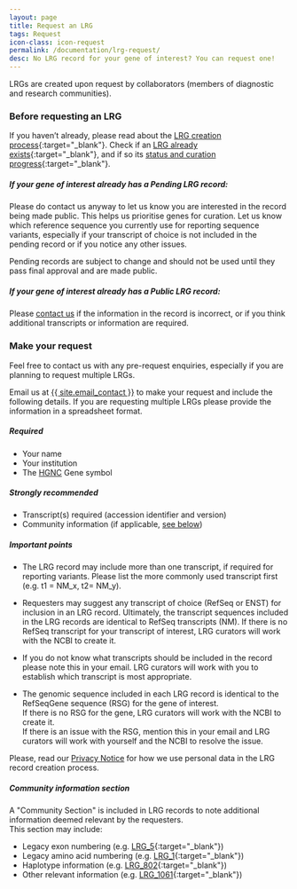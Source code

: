 ```yaml
---
layout: page
title: Request an LRG
tags: Request
icon-class: icon-request
permalink: /documentation/lrg-request/
desc: No LRG record for your gene of interest? You can request one!
---
```



LRGs are created upon request by collaborators (members of diagnostic and research communities).  

<h3 class="icon-stop smaller-icon margin-top-30" id="before-requesting-an-lrg">Before requesting an LRG</h3>

If you haven’t already, please read about the [LRG creation process](/documentation/lrg-creation){:target="_blank"}. Check if an [LRG already exists](/search/?query=*){:target="_blank"}, and if so its [status and curation progress](/curation-status){:target="_blank"}.

<div class="margin-left-20 margin-bottom-20">

  <h5 id="if-your-gene-of-interest-already-has-a-pending-lrg-record">If your gene of interest already has a Pending LRG record:</h5>

  <p>Please do contact us anyway to let us know you are interested in the record being made public. 
  This helps us prioritise genes for curation.  Let us know which reference sequence you currently use for reporting sequence variants, especially if your transcript of choice is not included in the pending record or if you notice any other issues.</p>

  <div class="clearfix margin-bottom-20">
    <div class="left icon-info close-icon-0 note_header lrg_green2_bg"></div>
    <div class="left note_content">Pending records are subject to change and should not be used until they pass final approval and are made public.</div>
  </div>


  <h5 id="if-your-gene-of-interest-already-has-a-public-lrg-record">If your gene of interest already has a Public LRG record:</h5>

  <p>Please <a href="mailto:{{ site.email_contact }}">contact us</a> if the information in the record is incorrect, or if you think additional transcripts or information are required.</p>

</div>

<div class="margin-bottom-40"></div>



<h3 class="icon-request smaller-icon" id="make-your-request">Make your request</h3>

Feel free to contact us with any pre-request enquiries, especially if you are planning to request multiple LRGs.
 
Email us at <a href="mailto:{{ site.email_contact }}">{{ site.email_contact }}</a> to make your request and include the following details. If you
are requesting multiple LRGs please provide the information in a spreadsheet format.
 
<div class="highlight_block margin-bottom-20">
  <h5 id="required" class="margin-top-0">Required</h5>
  <ul>
    <li>Your name</li>
    <li>Your institution</li>
    <li>The <a class="icon-external-link" href="{{ site.urls.hgnc }}" target="_blank">HGNC</a> Gene symbol</li>
  </ul>

  <div class="margin-top-20"></div>

  <h5 id="strongly-recommended">Strongly recommended</h5>
  <ul>
    <li>Transcript(s) required (accession identifier and version)</li>
    <li>Community information (if applicable, <a href="#community-information-section">see below</a>)</li>
  </ul>
</div>


##### Important points
 
* The LRG record may include more than one transcript, if required for reporting variants.
Please list the more commonly used transcript first (e.g. t1 = NM_x, t2= NM_y). 

* Requesters may suggest any transcript of choice (RefSeq or ENST) for inclusion in an LRG record. Ultimately, the transcript sequences included in the LRG records are identical to RefSeq transcripts (NM).  If there is no RefSeq transcript for your transcript of interest, LRG curators will work with the NCBI to create it.
 
* If you do not know what transcripts should be included in the record please note this in your email.  LRG curators will work with you to establish which transcript is most appropriate.
 
* The genomic sequence included in each LRG record is identical to the RefSeqGene sequence (RSG) for the gene of interest.  
If there is no RSG for the gene, LRG curators will work with the NCBI to create it.  
If there is an issue with the RSG, mention this in your email and LRG curators will work with yourself and the NCBI to resolve the issue.

<div class="clearfix margin-bottom-20">
  <div class="left icon-info close-icon-0 note_header lrg_green2_bg"></div>
  <div class="left note_content">Please, read our <a class="icon-external-link icon-documentation smaller-icon close-icon-2" href="{{ site.privacy-notice-creation-link }}" target="_blank">Privacy Notice</a> for how we use personal data in the LRG record creation process.</div>
</div>

<div class="margin-bottom-30"></div>

##### Community information section
 
A "Community Section" is included in LRG records to note additional information deemed relevant by the requesters.  
This section may include:

* Legacy exon numbering (e.g. [LRG_5](/search/?query=LRG_5){:target="_blank"})
* Legacy amino acid numbering (e.g. [LRG_1](/search/?query=LRG_1){:target="_blank"})
* Haplotype information (e.g. [LRG_802](/search/?query=LRG_802){:target="_blank"})
* Other relevant information (e.g. [LRG_1061](/search/?query=LRG_1061){:target="_blank"})
